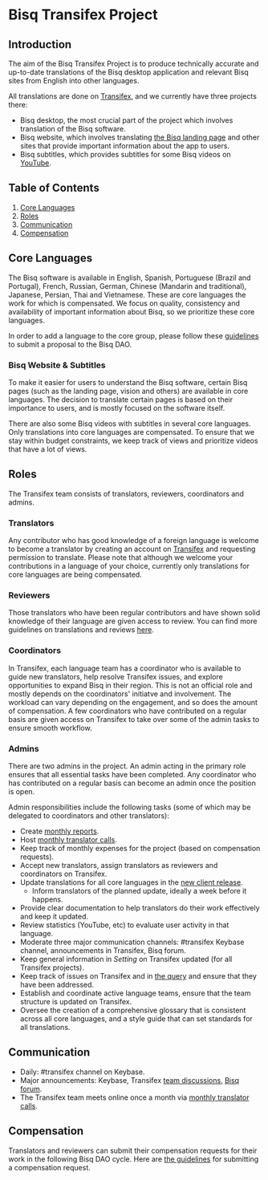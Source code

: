 # Bisq Transifex Project

##  Introduction
The aim of the Bisq Transifex Project is to produce technically accurate and up-to-date translations of the Bisq desktop application and relevant Bisq sites from English into other languages.

All translations are done on [Transifex](https://www.transifex.com/bisq/), and we currently have three projects there:
- Bisq desktop, the most crucial part of the project which involves translation of the Bisq software. 
- Bisq website, which involves translating [the Bisq landing page](https://bisq.network/) and other sites that provide important information about the app to users.
- Bisq subtitles, which provides subtitles for some Bisq videos on [YouTube](https://www.youtube.com/c/bisq-network).

## Table of Contents

1. [Core Languages](##core-languages)
2. [Roles](##roles)
3. [Communication](##communication)
4. [Compensation](##compensation)

## Core Languages
The Bisq software is available in English, Spanish, Portuguese (Brazil and Portugal), French, Russian, German, Chinese (Mandarin and traditional), Japanese, Persian, Thai and Vietnamese. These are core languages the work for which is compensated. We focus on quality, consistency and availability of important information about Bisq, so we prioritize these core languages. 

In order to add a language to the core group, please follow these [guidelines](translationguidelines.md) to submit a proposal to the Bisq DAO.

### Bisq Website & Subtitles
To make it easier for users to understand the Bisq software, certain Bisq pages (such as the landing page, vision and others) are available in core languages. The decision to translate certain pages is based on their importance to users, and is mostly focused on the software itself.

There are also some Bisq videos with subtitles in several core languages. Only translations into core languages are compensated. To ensure that we stay within budget constraints, we keep track of views and prioritize videos that have a lot of views. 

## Roles
The Transifex team consists of translators, reviewers, coordinators and admins.

### Translators
Any contributor who has good knowledge of a foreign language is welcome to become a translator by creating an account on [Transifex](https://www.transifex.com/bisq) and requesting permission to translate. Please note that although we welcome your contributions in a language of your choice, currently only translations for core languages are being compensated.

### Reviewers
Those translators who have been regular contributors and have shown solid knowledge of their language are given access to review. You can find more guidelines on translations and reviews [here](translationguidelines.md).

### Coordinators
In Transifex, each language team has a coordinator who is available to guide new translators, help resolve Transifex issues, and explore opportunities to expand Bisq in their region. This is not an official role and mostly depends on the coordinators' initiatve and involvement. The workload can vary depending on the engagement, and so does the amount of compensation. A few coordinators who have contributed on a regular basis are given access on Transifex to take over some of the admin tasks to ensure smooth workflow.

### Admins
There are two admins in the project. An admin acting in the primary role ensures that all essential tasks have been completed. Any coordinator who has contributed on a regular basis can become an admin once the position is open.

Admin responsibilities include the following tasks (some of which may be delegated to coordinators and other translators):

- Create [monthly reports](https://github.com/bisq-network/roles/issues/20).
- Host [monthly translator calls](translatorcalls.md).
- Keep track of monthly expenses for the project (based on compensation requests). 
- Accept new translators, assign translators as reviewers and coordinators on Transifex.
- Update translations for all core languages in the [new client release](https://github.com/bisq-network/bisq/milestones).
  - Inform translators of the planned update, ideally a week before it happens.
- Provide clear documentation to help translators do their work effectively and keep it updated.
- Review statistics (YouTube, etc) to evaluate user activity in that language.
- Moderate three major communication channels: #transifex Keybase channel, announcements in Transifex, Bisq forum.
- Keep general information in *Setting* on Transifex updated (for all Transifex projects).
- Keep track of issues on Transifex and in [the query](https://docs.google.com/spreadsheets/d/1P4JMLrcRtSWkxfh9jG7AXkfdgdkEYwgttGgly-ercXc/edit#gid=0) and ensure that they have been addressed.
- Establish and coordinate active language teams, ensure that the team structure is updated on Transifex.
- Oversee the creation of a comprehensive glossary that is consistent across all core languages, and a style guide that can set standards for all translations.

## Communication
- Daily: #transifex channel on Keybase.
- Major announcements: Keybase, Transifex [team discussions](https://www.transifex.com/bisq/teams/69542/discussions/), [Bisq forum](https://bisq.community/t/internationalization/1700/12).
- The Transifex team meets online once a month via [monthly translator calls](https://www.youtube.com/playlist?list=PLFH5SztL5cYPPMIBM22SbqrJ01AXTeVY_).

## Compensation
Translators and reviewers can submit their compensation requests for their work in the following Bisq DAO cycle. Here are [the guidelines](translationguidelines.md) for submitting a compensation request.
